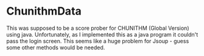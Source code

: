 # ChunithmData
This was supposed to be a score prober for CHUNITHM (Global Version) using java.
Unfortunately, as I implemented this as a java program it couldn't pass the login screen.
This seems like a huge problem for Jsoup - guess some other methods would be needed.
